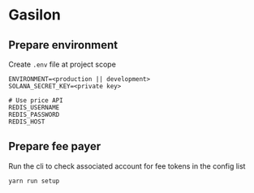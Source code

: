 # Gasilon

## Prepare environment

Create `.env` file at project scope

```
ENVIRONMENT=<production || development>
SOLANA_SECRET_KEY=<private key>

# Use price API
REDIS_USERNAME
REDIS_PASSWORD
REDIS_HOST
```

## Prepare fee payer

Run the cli to check associated account for fee tokens in the config list

```
yarn run setup
```
